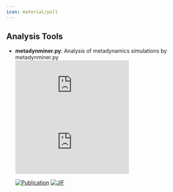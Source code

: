 ```yaml
---
icon: material/poll
---
```



## **Analysis Tools**


- **metadynminer.py**: Analysis of metadynamics simulations by metadynminer.py  
    [![Code](https://img.shields.io/github/stars/Jan8be/metadynminer.py?style=for-the-badge&logo=github)](https://github.com/Jan8be/metadynminer.py) 
    [![Last Commit](https://img.shields.io/github/last-commit/Jan8be/metadynminer.py?style=for-the-badge&logo=github)](https://github.com/Jan8be/metadynminer.py) 

    [![Publication](https://img.shields.io/badge/Publication-Citations:0-blue?style=for-the-badge&logo=bookstack)](https://doi.org/10.1093/bioinformatics%2Fbtae614) 
    [![JIF](https://img.shields.io/badge/Impact_Factor-4.40-purple?style=for-the-badge&logo=academia)](https://doi.org/10.1093/bioinformatics%2Fbtae614)


